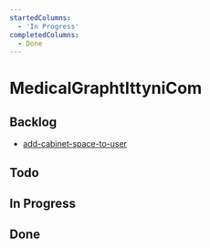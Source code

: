 ```yaml
---
startedColumns:
  - 'In Progress'
completedColumns:
  - Done
---
```


# MedicalGraphtIttyniCom

## Backlog

- [add-cabinet-space-to-user](tasks/add-cabinet-space-to-user.md)

## Todo

## In Progress

## Done
